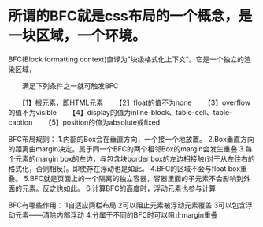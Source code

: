  # 所谓的BFC就是css布局的一个概念，是一块区域，一个环境。
BFC(Block formatting context)直译为"块级格式化上下文"。它是一个独立的渲染区域，


　　满足下列条件之一就可触发BFC

　　【1】根元素，即HTML元素
　　【2】float的值不为none
　　【3】overflow的值不为visible
　　【4】display的值为inline-block、table-cell、table-caption
　　【5】position的值为absolute或fixed


BFC布局规则：
1.内部的Box会在垂直方向，一个接一个地放置。
2.Box垂直方向的距离由margin决定。属于同一个BFC的两个相邻Box的margin会发生重叠
3.每个元素的margin box的左边，与包含块border box的左边相接触(对于从左往右的格式化，否则相反)。即使存在浮动也是如此。
4.BFC的区域不会与float box重叠。
5.BFC就是页面上的一个隔离的独立容器，容器里面的子元素不会影响到外面的元素。反之也如此。
6.计算BFC的高度时，浮动元素也参与计算


BFC有哪些作用：
1自适应两栏布局
2可以阻止元素被浮动元素覆盖
3可以包含浮动元素——清除内部浮动
4.分属于不同的BFC时可以阻止margin重叠


